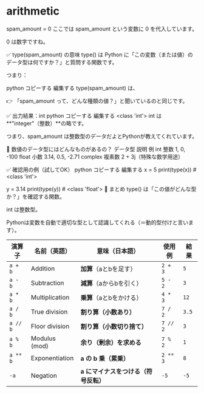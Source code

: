 # arithmetic
spam_amount = 0
ここでは spam_amount という変数に 0 を代入しています。

0 は数字ですね。

✅ type(spam_amount) の意味
type() は Python に「この変数（または値）のデータ型は何ですか？」と質問する関数です。

つまり：

python
コピーする
編集する
type(spam_amount)
は、

👉 「spam_amount って、どんな種類の値？」と聞いているのと同じです。

✅ 出力結果：int
python
コピーする
編集する
<class 'int'>
int は **"integer"（整数）**の略です。

つまり、spam_amount は整数型のデータだよとPythonが教えてくれています。

🧠 数値のデータ型にはどんなものがあるの？
データ型	説明	例
int	整数	1, 0, -100
float	小数	3.14, 0.5, -2.71
complex	複素数	2 + 3j（特殊な数学用途）

✅ 確認用の例（試してOK）
python
コピーする
編集する
x = 5
print(type(x))  # <class 'int'>

y = 3.14
print(type(y))  # <class 'float'>
🎯 まとめ
type() は「この値がどんな型か？」を確認する関数。

int は整数型。

Pythonは変数を自動で適切な型として認識してくれる（＝動的型付けと言います）。

| 演算子      | 名前（英語）         | 意味（日本語）               | 使用例      | 結果    |
| -------- | -------------- | --------------------- | -------- | ----- |
| `a + b`  | Addition       | **加算**（aとbを足す）        | `2 + 3`  | `5`   |
| `a - b`  | Subtraction    | **減算**（aからbを引く）       | `5 - 2`  | `3`   |
| `a * b`  | Multiplication | **乗算**（aとbをかける）       | `4 * 3`  | `12`  |
| `a / b`  | True division  | **割り算（小数あり）**         | `7 / 2`  | `3.5` |
| `a // b` | Floor division | **割り算（小数切り捨て）**       | `7 // 2` | `3`   |
| `a % b`  | Modulus (mod)  | **余り（剰余）を求める**        | `7 % 2`  | `1`   |
| `a ** b` | Exponentiation | **a の b 乗（累乗）**       | `2 ** 3` | `8`   |
| `-a`     | Negation       | **a にマイナスをつける（符号反転）** | `-5`     | `-5`  |


